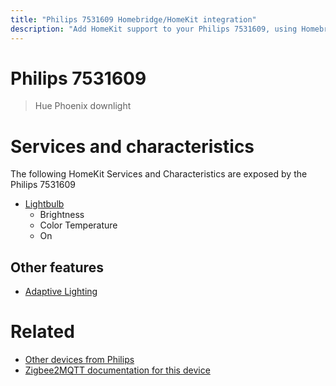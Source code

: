 ```yaml
---
title: "Philips 7531609 Homebridge/HomeKit integration"
description: "Add HomeKit support to your Philips 7531609, using Homebridge, Zigbee2MQTT and homebridge-z2m."
---
```

<!---
This file has been GENERATED using src/docgen/docgen.ts
DO NOT EDIT THIS FILE MANUALLY!
-->
# Philips 7531609
> Hue Phoenix downlight


# Services and characteristics
The following HomeKit Services and Characteristics are exposed by
the Philips 7531609

* [Lightbulb](../../light.md)
  * Brightness
  * Color Temperature
  * On

## Other features
* [Adaptive Lighting](../../light.md)

# Related
* [Other devices from Philips](../index.md#philips)
* [Zigbee2MQTT documentation for this device](https://www.zigbee2mqtt.io/devices/7531609.html)